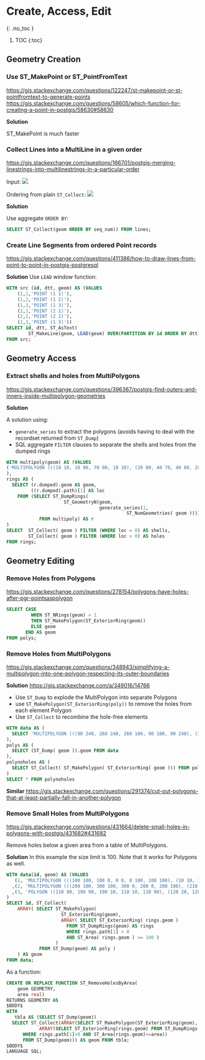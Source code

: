 # Create, Access, Edit
{: .no_toc }

1. TOC
{:toc}

## Geometry Creation

### Use ST_MakePoint or ST_PointFromText
<https://gis.stackexchange.com/questions/122247/st-makepoint-or-st-pointfromtext-to-generate-points>
<https://gis.stackexchange.com/questions/58605/which-function-for-creating-a-point-in-postgis/58630#58630>

**Solution**

ST_MakePoint is much faster

### Collect Lines into a MultiLine in a given order
<https://gis.stackexchange.com/questions/166701/postgis-merging-linestrings-into-multilinestrings-in-a-particular-order>

Input:
![](https://i.stack.imgur.com/Oc7AG.png)

Ordering from plain `ST_Collect`:
![](https://i.stack.imgur.com/mRuXi.png)

**Solution**

Use aggregate `ORDER BY`:

```sql
SELECT ST_Collect(geom ORDER BY seq_num)) FROM lines;
```

### Create Line Segments from ordered Point records
<https://gis.stackexchange.com/questions/411386/how-to-draw-lines-from-point-to-point-in-postgis-postgresql>

**Solution**
Use `LEAD` window function:
```sql
WITH src (id, dtt, geom) AS (VALUES 
    (1,1,'POINT (1 1)'),
    (1,2,'POINT (1 2)'),
    (1,3,'POINT (1 3)'),
    (2,1,'POINT (2 1)'),
    (2,2,'POINT (2 2)'),
    (2,3,'POINT (1 3)'))
SELECT id, dtt, ST_AsText(
        ST_MakeLine(geom, LEAD(geom) OVER(PARTITION BY id ORDER BY dtt))) AS geom
FROM src;
```

## Geometry Access

### Extract shells and holes from MultiPolygons
<https://gis.stackexchange.com/questions/396367/postgis-find-outers-and-inners-inside-multipolygon-geometries>

**Solution**

A solution using:

* `generate_series` to extract the polygons (avoids having to deal with the recordset returned from `ST_Dump`)
* SQL aggregate `FILTER` clauses to separate the shells and holes from the dumped rings

```sql
WITH multipoly(geom) AS (VALUES
('MULTIPOLYGON (((10 10, 10 90, 70 90, 10 10), (20 80, 40 70, 40 80, 20 80), (20 70, 40 60, 20 40, 20 70)), ((50 30, 80 60, 80 30, 50 30)))'::geometry)
),
rings AS (
  SELECT (r.dumped).geom AS geom, 
         ((r.dumped).path)[1] AS loc
    FROM (SELECT ST_DumpRings( 
                     ST_GeometryN(geom, 
                                  generate_series(1, 
                                            ST_NumGeometries( geom )))) AS dumped 
            FROM multipoly) AS r
)
SELECT  ST_Collect( geom ) FILTER (WHERE loc = 0) AS shells,
        ST_Collect( geom ) FILTER (WHERE loc > 0) AS holes
FROM rings;
```

## Geometry Editing

### Remove Holes from Polygons
<https://gis.stackexchange.com/questions/278154/polygons-have-holes-after-pgr-pointsaspolygon>
```sql
SELECT CASE
         WHEN ST_NRings(geom) > 1
         THEN ST_MakePolygon(ST_ExteriorRing(geom))
         ELSE geom
       END AS geom
FROM polys;
```

### Remove Holes from MultiPolygons
<https://gis.stackexchange.com/questions/348943/simplifying-a-multipolygon-into-one-polygon-respecting-its-outer-boundaries>

**Solution**
<https://gis.stackexchange.com/a/349016/14766>

* Use `ST_Dump` to explode the MultiPolygon into separate Polygons
* use `ST_MakePolygon(ST_ExteriorRing(poly))` to remove the holes from each element Polygon
* Use `ST_Collect` to recombine the hole-free elements 

```sql
WITH data AS (
  SELECT 'MULTIPOLYGON (((90 240, 260 240, 260 100, 90 100, 90 240), (130 200, 200 200, 200 140, 130 140, 130 200)), ((290 240, 380 240, 380 170, 290 170, 290 240), (324 216, 360 216, 360 180, 324 180, 324 216)), ((310 140, 375 140, 375 91, 310 91, 310 140)))'::geometry AS geom
),
polys AS (
  SELECT (ST_Dump( geom )).geom FROM data
),
polynoholes AS (
  SELECT ST_Collect( ST_MakePolygon( ST_ExteriorRing( geom ))) FROM polys
)
SELECT * FROM polynoholes
```

**Similar**
<https://gis.stackexchange.com/questions/291374/cut-out-polygons-that-at-least-partially-fall-in-another-polygon>

### Remove Small Holes from MultiPolygons
<https://gis.stackexchange.com/questions/431664/delete-small-holes-in-polygons-with-postgis/431682#431682>

Remove holes below a given area from a table of MultiPolygons.

**Solution**
In this example the size limit is 100.  Note that it works for Polygons as well.

```sql
WITH data(id, geom) AS (VALUES
   (1, 'MULTIPOLYGON (((100 100, 100 0, 0 0, 0 100, 100 100), (10 10, 10 70, 60 10, 10 10), (30 90, 90 90, 90 30, 30 90), (20 80, 10 80, 10 90, 20 80), (90 10, 80 10, 80 20, 90 10)), ((0 170, 100 170, 100 120, 0 120, 0 170), (10 130, 10 140, 20 130, 10 130)))'::geometry)
  ,(2, 'MULTIPOLYGON (((200 100, 300 100, 300 0, 200 0, 200 100), (210 10, 210 70, 260 10, 210 10), (280 80, 280 90, 290 80, 280 80)), ((200 160, 260 160, 260 120, 200 120, 200 160)))'::geometry)
  ,(3, 'POLYGON ((110 90, 190 90, 190 10, 110 10, 110 90), (120 20, 120 80, 180 20, 120 20), (170 70, 170 80, 180 70, 170 70))'::geometry)
)
SELECT id, ST_Collect(
    ARRAY( SELECT ST_MakePolygon(
                    ST_ExteriorRing(geom),
                    ARRAY( SELECT ST_ExteriorRing( rings.geom )
                      FROM ST_DumpRings(geom) AS rings
                      WHERE rings.path[1] > 0 
                      AND ST_Area( rings.geom ) >= 100 )
                  )
            FROM ST_Dump(geom) AS poly )
    ) AS geom
FROM data;
```
As a function:
```sql
CREATE OR REPLACE FUNCTION ST_RemoveHolesByArea(
    geom GEOMETRY,
    area real)
RETURNS GEOMETRY AS
$BODY$
WITH
   tbla AS (SELECT ST_Dump(geom))
  SELECT ST_Collect(ARRAY(SELECT ST_MakePolygon(ST_ExteriorRing(geom),
            ARRAY(SELECT ST_ExteriorRing(rings.geom) FROM ST_DumpRings(geom) AS rings
      WHERE rings.path[1]>0 AND ST_Area(rings.geom)>=area))
      FROM ST_Dump(geom))) AS geom FROM tbla;
$BODY$
LANGUAGE SQL;
```
